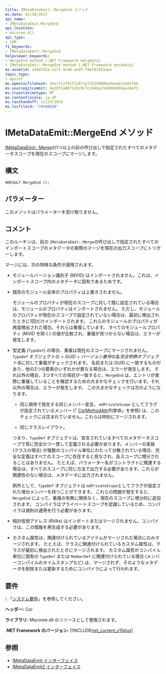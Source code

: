 ```yaml
---
title: IMetaDataEmit::MergeEnd メソッド
ms.date: 03/30/2017
api_name:
- IMetaDataEmit.MergeEnd
api_location:
- mscoree.dll
api_type:
- COM
f1_keywords:
- IMetaDataEmit::MergeEnd
helpviewer_keywords:
- MergeEnd method [.NET Framework metadata]
- IMetaDataEmit::MergeEnd method [.NET Framework metadata]
ms.assetid: 2d64315a-1af1-4c60-aedf-f8a781914aea
topic_type:
- apiref
ms.openlocfilehash: 34ecfc2f01f22971e135358806adeea632e02f8b
ms.sourcegitcommit: 9a39f2a06f110c9c7ca54ba216900d038aa14ef3
ms.translationtype: MT
ms.contentlocale: ja-JP
ms.lasthandoff: 11/23/2019
ms.locfileid: "74448030"
---
```

# <a name="imetadataemitmergeend-method"></a>IMetaDataEmit::MergeEnd メソッド

[IMetaDataEmit:: Merge](../../../../docs/framework/unmanaged-api/metadata/imetadataemit-merge-method.md)の1つ以上の前の呼び出しで指定されたすべてのメタデータスコープを現在のスコープにマージします。

## <a name="syntax"></a>構文

```cppcpp
HRESULT MergeEnd ();
```

## <a name="parameters"></a>パラメーター

このメソッドはパラメーターを受け取りません。

## <a name="remarks"></a>コメント

このルーチンは、前の `IMetaDataEmit::Merge`の呼び出しで指定されたすべてのインポートスコープのメタデータの実際のマージを現在の出力スコープにトリガーします。

マージには、次の特殊な条件が適用されます。

- モジュールバージョン識別子 (MVID) はインポートされません。これは、インポートスコープ内のメタデータに固有であるためです。

- 既存のモジュール全体のプロパティは上書きされません。

  モジュールのプロパティが現在のスコープに対して既に設定されている場合は、モジュールのプロパティはインポートされません。 ただし、モジュールのプロパティが現在のスコープで設定されていない場合は、最初に検出されたときに1回だけインポートされます。 これらのモジュールのプロパティが再度検出された場合、それらは重複しています。 すべてのモジュールプロパティ (MVID を除く) の値が比較され、重複が見つからない場合は、エラーが発生します。

- 型定義 (`TypeDef`) の場合、重複は現在のスコープにマージされません。 `TypeDef` オブジェクトの + *GUID* + *バージョン番号*の各*完全修飾オブジェクト名*に対して重複がチェックされます。 名前または GUID に一致するものがあり、他の2つの要素のいずれかが異なる場合は、エラーが発生します。 それ以外の場合、3つすべての項目が一致すると、`MergeEnd` は、エントリが実際に重複していることを確認するための大まかなチェックを行います。それ以外の場合は、エラーが発生します。 この大まかなチェックは次のようになります。

  - 同じ順序で発生する同じメンバー宣言。 `mdPrivateScope` としてフラグが設定されているメンバー (「 [CorMethodAttr](../../../../docs/framework/unmanaged-api/metadata/cormethodattr-enumeration.md)列挙体」を参照) は、このチェックには含まれていません。これらは特別にマージされます。

  - 同じクラスレイアウト。

  つまり、`TypeDef` オブジェクトは、宣言されているすべてのメタデータスコープで常に完全かつ一貫して定義される必要があります。メンバーの実装 (クラスの場合) が複数のコンパイル単位にわたって分散されている場合、完全な定義はすべてのスコープに存在すると見なされ、各スコープに増分されることはありません。 たとえば、パラメーター名がコントラクトに関連する場合は、すべてのスコープに同じ方法で出力する必要があります。これらが関連性のない場合は、メタデータに出力されません。

  例外として、`TypeDef` オブジェクトは `mdPrivateScope`としてフラグが設定された増分メンバーを持つことができます。 これらの問題が発生すると、`MergeEnd` によって、重複の有無に関係なく、現在のスコープに増分的に追加されます。 コンパイラはプライベートスコープを認識しているため、コンパイラは規則の適用を行う必要があります。

- 相対仮想アドレス (RVAs) はインポートまたはマージされません。コンパイラは、この情報を再生成する必要があります。

- カスタム属性は、関連付けられているアイテムがマージされた場合にのみマージされます。 たとえば、クラスに関連付けられているカスタム属性は、クラスが最初に検出されたときにマージされます。 カスタム属性がコンパイル単位に固有の `TypeDef` または `MemberDef` に関連付けられている場合 (メンバーコンパイルのタイムスタンプなど) は、マージされず、そのようなメタデータを削除または更新するためにコンパイラによって行われます。

## <a name="requirements"></a>要件

**:** 「[システム要件](../../../../docs/framework/get-started/system-requirements.md)」を参照してください。

**ヘッダー:** Cor

**ライブラリ:** Mscoree.dll のリソースとして使用されます。

**.NET Framework のバージョン:** [!INCLUDE[net_current_v11plus](../../../../includes/net-current-v11plus-md.md)]

## <a name="see-also"></a>参照

- [IMetaDataEmit インターフェイス](../../../../docs/framework/unmanaged-api/metadata/imetadataemit-interface.md)
- [IMetaDataEmit2 インターフェイス](../../../../docs/framework/unmanaged-api/metadata/imetadataemit2-interface.md)
